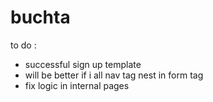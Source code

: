 # buchta

to do :<br>
<ul>
<li>successful sign up template</li> 
<li>will be better if i all nav tag nest in form tag</li>
<li>fix logic in internal pages</li>
</ul>
